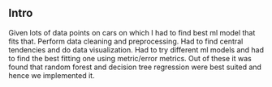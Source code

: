 ## Intro
Given lots of data points on cars on which I had to find best ml model
that fits that. Perform data cleaning and preprocessing. Had to find central tendencies and do data visualization. Had to try different ml models and had to find the best fitting one using metric/error metrics. Out of these it was found that random forest
and decision tree regression were best suited and hence we
implemented it. 
